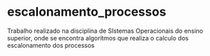 # escalonamento_processos
Trabalho realizado na disciplina de SIstemas Operacionais do ensino superior, onde se encontra algoritmos que realiza o calculo dos escalonamento dos processos
